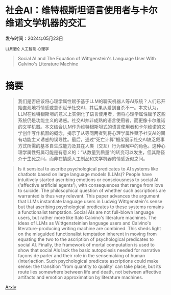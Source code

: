 # 社会AI：维特根斯坦语言使用者与卡尔维诺文学机器的交汇

发布时间：2024年05月23日

`LLM理论` `人工智能` `心理学`

> Social AI and The Equation of Wittgenstein's Language User With Calvino's Literature Machine

# 摘要

> 我们是否应该将心理学属性赋予基于LLM的聊天机器人等AI系统？人们已开始直观地将情感或意识赋予社交AI，其后果从爱到自杀不一。本文认为，LLM在维特根斯坦的意义上实例化了语言使用者，但将心理学属性赋予这些系统仍是功能主义的诱惑。社交AI并非成熟的语言使用者，而更像卡尔维诺的文学机器。本文结合LLM作为维特根斯坦式的语言使用者和卡尔维诺的文学创作写作机器的概念，揭示了从等同两者到将心理学属性赋予社交AI的固有功能主义诱惑的误导性。最后，通过“死亡计算”框架展示社交AI缺乏叙事方式所需的基本自生成能力及其在人类（交互）行为理解中的角色。这种心理学属性归属可能是有意义的：“从数量到质量”的转变可以发生，但其路径介于生死之间，而非在情感人工制品和文学机器的情感近似之间。

> Is it sensical to ascribe psychological predicates to AI systems like chatbots based on large language models (LLMs)? People have intuitively started ascribing emotions or consciousness to social AI ('affective artificial agents'), with consequences that range from love to suicide. The philosophical question of whether such ascriptions are warranted is thus very relevant. This paper advances the argument that LLMs instantiate language users in Ludwig Wittgenstein's sense but that ascribing psychological predicates to these systems remains a functionalist temptation. Social AIs are not full-blown language users, but rather more like Italo Calvino's literature machines. The ideas of LLMs as Wittgensteinian language users and Calvino's literature-producing writing machine are combined. This sheds light on the misguided functionalist temptation inherent in moving from equating the two to the ascription of psychological predicates to social AI. Finally, the framework of mortal computation is used to show that social AIs lack the basic autopoiesis needed for narrative façons de parler and their role in the sensemaking of human (inter)action. Such psychological predicate ascriptions could make sense: the transition 'from quantity to quality' can take place, but its route lies somewhere between life and death, not between affective artifacts and emotion approximation by literature machines.

[Arxiv](https://arxiv.org/abs/2407.09493)